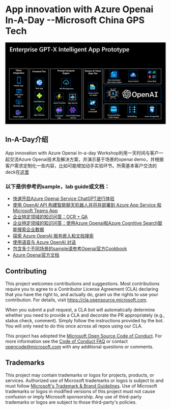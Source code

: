 # App innovation with Azure Openai In-A-Day --Microsoft China GPS Tech 

 ![architecture](./media/1.png)
## In-A-Day介绍 
App innovation with Azure Openai In-a-day Workshop利用一天时间与客户一起交流Azure Openai技术及解决方案，并演示基于场景的openai demo，并根据客户需求定制化一些内容，比如可能增加动手实验环节。所需基本客户交流的deck在[这里](./Workshop%20Content/)
### 以下是供参考的sample，lab guide或文档：

- [快速开启Azure Openai Service ChatGPT进行体验](https://learn.microsoft.com/zh-cn/azure/cognitive-services/openai/chatgpt-quickstart?tabs=command-line&pivots=programming-language-studio)
- [使用 OpenAI API 构建智能聊天机器人并将并部署到 Azure App Service 和Microsoft Teams App](https://github.com/microsoft/gps-csa-tech-stack/tree/main/Create-A-ChatGPT-Bot-APP-and-Deploy-To-Azure-APP-Service-or-Teams-APP)
- [企业特定领域的知识问答：OCR + QA](https://github.com/ruoccofabrizio/azure-open-ai-embeddings-qna)
- [企业特定领域的知识问答：使用Azure Openai和Azure Cognitive Search智能搜索企业数据](https://github.com/Azure-Samples/azure-search-openai-demo/)
- [探索 Azure OpenAI 服务嵌入和文档搜索](https://learn.microsoft.com/zh-cn/azure/cognitive-services/openai/tutorials/embeddings?tabs=command-line)
- [使用语音与 Azure OpenAI 对话](https://github.com/openai/openai-cookbook)
- [包含多个不同场景的sample请参考Openai官方Cookbook](https://github.com/openai/openai-cookbook)
- [Azure Openai官方文档](https://learn.microsoft.com/zh-cn/azure/cognitive-services/openai/)




## Contributing

This project welcomes contributions and suggestions.  Most contributions require you to agree to a
Contributor License Agreement (CLA) declaring that you have the right to, and actually do, grant us
the rights to use your contribution. For details, visit https://cla.opensource.microsoft.com.

When you submit a pull request, a CLA bot will automatically determine whether you need to provide
a CLA and decorate the PR appropriately (e.g., status check, comment). Simply follow the instructions
provided by the bot. You will only need to do this once across all repos using our CLA.

This project has adopted the [Microsoft Open Source Code of Conduct](https://opensource.microsoft.com/codeofconduct/).
For more information see the [Code of Conduct FAQ](https://opensource.microsoft.com/codeofconduct/faq/) or
contact [opencode@microsoft.com](mailto:opencode@microsoft.com) with any additional questions or comments.

## Trademarks

This project may contain trademarks or logos for projects, products, or services. Authorized use of Microsoft 
trademarks or logos is subject to and must follow 
[Microsoft's Trademark & Brand Guidelines](https://www.microsoft.com/en-us/legal/intellectualproperty/trademarks/usage/general).
Use of Microsoft trademarks or logos in modified versions of this project must not cause confusion or imply Microsoft sponsorship.
Any use of third-party trademarks or logos are subject to those third-party's policies.
